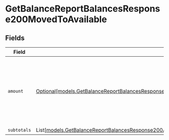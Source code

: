 # GetBalanceReportBalancesResponse200MovedToAvailable


## Fields

| Field                                                                                                                                                                                                                                                | Type                                                                                                                                                                                                                                                 | Required                                                                                                                                                                                                                                             | Description                                                                                                                                                                                                                                          |
| ---------------------------------------------------------------------------------------------------------------------------------------------------------------------------------------------------------------------------------------------------- | ---------------------------------------------------------------------------------------------------------------------------------------------------------------------------------------------------------------------------------------------------- | ---------------------------------------------------------------------------------------------------------------------------------------------------------------------------------------------------------------------------------------------------- | ---------------------------------------------------------------------------------------------------------------------------------------------------------------------------------------------------------------------------------------------------- |
| `amount`                                                                                                                                                                                                                                             | [Optional[models.GetBalanceReportBalancesResponse200ApplicationHalPlusJSONResponseBodyTotalsCapitalMovedToAvailableAmount]](../models/getbalancereportbalancesresponse200applicationhalplusjsonresponsebodytotalscapitalmovedtoavailableamount.md)   | :heavy_minus_sign:                                                                                                                                                                                                                                   | In v2 endpoints, monetary amounts are represented as objects with a `currency` and `value` field.                                                                                                                                                    |
| `subtotals`                                                                                                                                                                                                                                          | List[[models.GetBalanceReportBalancesResponse200ApplicationHalPlusJSONResponseBodyTotalsCapitalMovedToAvailableSubtotals](../models/getbalancereportbalancesresponse200applicationhalplusjsonresponsebodytotalscapitalmovedtoavailablesubtotals.md)] | :heavy_minus_sign:                                                                                                                                                                                                                                   | N/A                                                                                                                                                                                                                                                  |